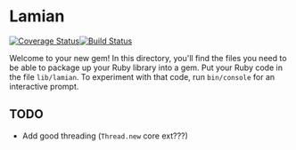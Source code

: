# Lamian
[![Coverage Status](https://coveralls.io/repos/github/JelF/lamian/badge.svg)](https://coveralls.io/github/JelF/lamian)[![Build Status](https://travis-ci.org/JelF/lamian.svg?branch=master)](https://travis-ci.org/JelF/lamian)


Welcome to your new gem! In this directory, you'll find the files you need to be able to package up your Ruby library into a gem. Put your Ruby code in the file `lib/lamian`. To experiment with that code, run `bin/console` for an interactive prompt.

## TODO

- Add good threading (`Thread.new` core ext???)
